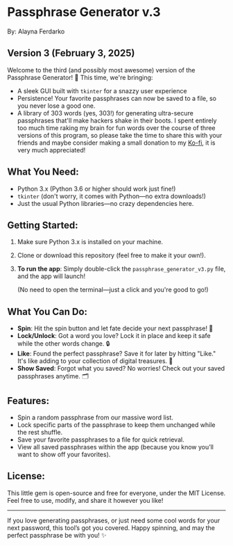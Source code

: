 # Passphrase Generator v.3
By: Alayna Ferdarko

## Version 3 (February 3, 2025)
Welcome to the third (and possibly most awesome) version of the Passphrase Generator! 🎉 This time, we're bringing:
- A sleek GUI built with `tkinter` for a snazzy user experience
- Persistence! Your favorite passphrases can now be saved to a file, so you never lose a good one.
- A library of 303 words (yes, 303!) for generating ultra-secure passphrases that'll make hackers shake in their boots. I spent entirely too much time raking my brain for fun words over the course of three versions of this program, so please take the time to share this with your friends and maybe consider making a small donation to my [Ko-fi](ko-fi.com/alaynaferdarko), it is very much appreciated!

## What You Need:
- Python 3.x (Python 3.6 or higher should work just fine!)
- `tkinter` (don't worry, it comes with Python—no extra downloads!)
- Just the usual Python libraries—no crazy dependencies here.

## Getting Started:
1. Make sure Python 3.x is installed on your machine.
2. Clone or download this repository (feel free to make it your own!).
3. **To run the app**: Simply double-click the `passphrase_generator_v3.py` file, and the app will launch!
   
   (No need to open the terminal—just a click and you're good to go!)

## What You Can Do:
- **Spin**: Hit the spin button and let fate decide your next passphrase! 🔮
- **Lock/Unlock**: Got a word you love? Lock it in place and keep it safe while the other words change. 🔒
- **Like**: Found the perfect passphrase? Save it for later by hitting "Like." It's like adding to your collection of digital treasures. 💎
- **Show Saved**: Forgot what you saved? No worries! Check out your saved passphrases anytime. 🗂️

## Features:
- Spin a random passphrase from our massive word list.
- Lock specific parts of the passphrase to keep them unchanged while the rest shuffle.
- Save your favorite passphrases to a file for quick retrieval.
- View all saved passphrases within the app (because you know you’ll want to show off your favorites).

## License:
This little gem is open-source and free for everyone, under the MIT License. Feel free to use, modify, and share it however you like!

---

If you love generating passphrases, or just need some cool words for your next password, this tool’s got you covered. Happy spinning, and may the perfect passphrase be with you! ✨
